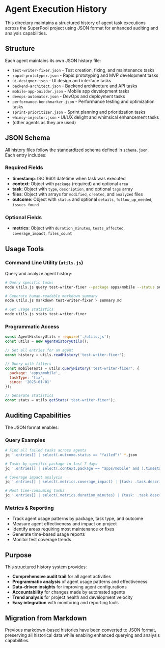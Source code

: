 # Agent Execution History

This directory maintains a structured history of agent task executions across the SuperPool project using JSON format for enhanced auditing and analysis capabilities.

## Structure

Each agent maintains its own JSON history file:
- `test-writer-fixer.json` - Test creation, fixing, and maintenance tasks
- `rapid-prototyper.json` - Rapid prototyping and MVP development tasks
- `ui-designer.json` - UI design and interface tasks
- `backend-architect.json` - Backend architecture and API tasks
- `mobile-app-builder.json` - Mobile app development tasks
- `devops-automator.json` - DevOps and deployment tasks
- `performance-benchmarker.json` - Performance testing and optimization tasks
- `sprint-prioritizer.json` - Sprint planning and prioritization tasks
- `whimsy-injector.json` - UI/UX delight and whimsical enhancement tasks
- (other agents as they are used)

## JSON Schema

All history files follow the standardized schema defined in `schema.json`. Each entry includes:

### Required Fields
- **timestamp**: ISO 8601 datetime when task was executed
- **context**: Object with `package` (required) and optional `area`
- **task**: Object with `type`, `description`, and optional `tags` array
- **files**: Object with arrays for `modified`, `created`, and `analyzed` files
- **outcome**: Object with `status` and optional `details`, `follow_up_needed`, `issues_found`

### Optional Fields
- **metrics**: Object with `duration_minutes`, `tests_affected`, `coverage_impact`, `files_count`

## Usage Tools

### Command Line Utility (`utils.js`)

Query and analyze agent history:

```bash
# Query specific tasks
node utils.js query test-writer-fixer --package apps/mobile --status success

# Generate human-readable markdown summary
node utils.js markdown test-writer-fixer > summary.md

# Get usage statistics
node utils.js stats test-writer-fixer
```

### Programmatic Access

```javascript
const AgentHistoryUtils = require('./utils.js');
const utils = new AgentHistoryUtils();

// Get all entries for an agent
const history = utils.readHistory('test-writer-fixer');

// Query with filters
const mobileTests = utils.queryHistory('test-writer-fixer', {
  package: 'apps/mobile',
  taskType: 'fix',
  since: '2025-01-01'
});

// Generate statistics
const stats = utils.getStats('test-writer-fixer');
```

## Auditing Capabilities

The JSON format enables:

### Query Examples
```bash
# Find all failed tasks across agents
jq '.entries[] | select(.outcome.status == "failed")' *.json

# Tasks by specific package in last 7 days
jq '.entries[] | select(.context.package == "apps/mobile" and (.timestamp | fromdateiso8601) > (now - 7*24*3600))' *.json

# Coverage impact analysis
jq '.entries[] | select(.metrics.coverage_impact) | {task: .task.description, impact: .metrics.coverage_impact}' *.json

# Most time-consuming tasks
jq '.entries[] | select(.metrics.duration_minutes) | {task: .task.description, duration: .metrics.duration_minutes}' *.json | jq -s 'sort_by(.duration) | reverse'
```

### Metrics & Reporting
- Track agent usage patterns by package, task type, and outcome
- Measure agent effectiveness and impact on project
- Identify areas requiring most maintenance or fixes
- Generate time-based usage reports
- Monitor test coverage trends

## Purpose

This structured history system provides:
- **Comprehensive audit trail** for all agent activities
- **Programmatic analysis** of agent usage patterns and effectiveness
- **Data-driven insights** for improving agent configurations
- **Accountability** for changes made by automated agents
- **Trend analysis** for project health and development velocity
- **Easy integration** with monitoring and reporting tools

## Migration from Markdown

Previous markdown-based histories have been converted to JSON format, preserving all historical data while enabling enhanced querying and analysis capabilities.